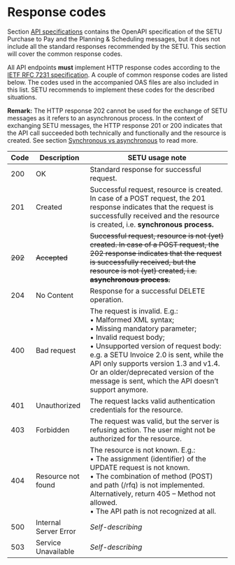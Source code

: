 # Response codes
Section [API specifications](../README.md) contains the OpenAPI specification of the SETU Purchase to Pay and the Planning & Scheduling messages, but it does not include all the standard responses recommended by the SETU. This section will cover the common response codes.

All API endpoints **must** implement HTTP response codes according to the [IETF RFC 7231 specification](https://tools.ietf.org/html/rfc7231). A couple of common response codes are listed below. The codes used in the accompanied OAS files are also included in this list. SETU recommends to implement these codes for the described situations.

**Remark:** The HTTP response 202 cannot be used for the exchange of SETU messages as it refers to an asynchronous process. In the context of exchanging SETU messages, the HTTP response 201 or 200 indicates that the API call succeeded both technically and functionally and the resource is created. See section [Synchronous vs asynchronous](./synchronous) to read more.

| Code    | Description           | SETU usage note                                                                                                                                                                                                                                                                                                                                      |
| ------- | --------------------- | ---------------------------------------------------------------------------------------------------------------------------------------------------------------------------------------------------------------------------------------------------------------------------------------------------------------------------------------------------- |
| 200     | OK                    | Standard response for successful request.                                                                                                                                                                                                                                                                                                            |
| 201     | Created               | Successful request, resource is created. In case of a POST request, the 201 response indicates that the request is successfully received and the resource is created, i.e. **synchronous process.**                                                                                                                                                  |
| ~~202~~ | ~~Accepted~~          | ~~Successful request, resource is not (yet) created. In case of a POST request, the 202 response indicates that the request is successfully received, but the resource is not (yet) created, i.e. **asynchronous process.**~~                                                                                                                        |
| 204     | No Content            | Response for a successful DELETE operation.                                                                                                                                                                                                                                                                                                          |
| 400     | Bad request           | The request is invalid. E.g.:<br/>• Malformed XML syntax;<br/>• Missing mandatory parameter;<br/>• Invalid request body;<br/>• Unsupported version of request body: e.g. a SETU Invoice 2.0 is sent, while the API only supports version 1.3 and v1.4. Or an older/deprecated version of the message is sent, which the API doesn’t support anymore. |
| 401     | Unauthorized          | The request lacks valid authentication credentials for the resource.                                                                                                                                                                                                                                                                                 |
| 403     | Forbidden             | The request was valid, but the server is refusing action. The user might not be authorized for the resource.                                                                                                                                                                                                                                         |
| 404     | Resource not found    | The resource is not known. E.g.:<br/>• The assignment (identifier) of the UPDATE request is not known.<br/>• The combination of method (POST) and path (/rfq) is not implemented. Alternatively, return 405 – Method not allowed.<br/>• The API path is not recognized at all.                                                                       |
| 500     | Internal Server Error | _Self-describing_                                                                                                                                                                                                                                                                                                                                    |
| 503     | Service Unavailable   | _Self-describing_                                                                                                                                                                                                                                                                                                                                    |
